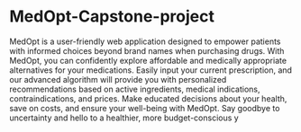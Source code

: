 # MedOpt-Capstone-project
MedOpt is a user-friendly web application designed to empower
patients with informed choices beyond brand names when
purchasing drugs. With MedOpt, you can confidently explore
affordable and medically appropriate alternatives for your
medications. Easily input your current prescription, and our advanced
algorithm will provide you with personalized recommendations
based on active ingredients, medical indications, contraindications,
and prices. Make educated decisions about your health, save on costs,
and ensure your well-being with MedOpt. Say goodbye to
uncertainty and hello to a healthier, more budget-conscious y
